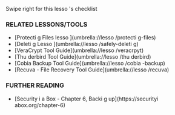 [Title]: # (Et mai
te
a
t ?)
[Order]: # (6)

Swipe right for this lesso
's checklist

### RELATED LESSONS/TOOLS

*   [Protecti
g Files lesso
](umbrella://lesso
/protecti
g-files)
*   [Deleti
g Lesso
](umbrella://lesso
/safely-deleti
g)
*   [VeraCrypt Tool Guide](umbrella://lesso
/veracrpyt)
*   [Thu
derbird Tool Guide](umbrella://lesso
/thu
derbird)
*   [Cobia
 Backup Tool Guide](umbrella://lesso
/cobia
-backup)
*   [Recuva - File Recovery Tool Guide](umbrella://lesso
/recuva)

### FURTHER READING

*   [Security i
 a Box - Chapter 6, Backi
g up](https://securityi
abox.org/chapter-6)